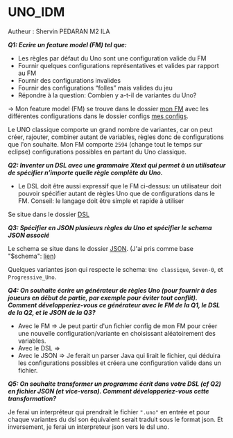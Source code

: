 # UNO_IDM

Autheur : Shervin PEDARAN
M2 ILA

***Q1: Ecrire un feature model (FM) tel que:***

* Les règles par défaut du Uno sont une configuration valide du FM
* Fournir quelques configurations représentatives et valides par rapport au FM
* Fournir des configurations invalides
* Fournir des configurations “folles” mais valides du jeu
* Répondre à la question: Combien y a-t-il de variantes du Uno? 

-> Mon feature model (FM) se trouve dans le dossier [mon FM](https://github.com/SnPop/UNO_IDM/tree/main/FM/UNO/UNO) avec les différentes configurations dans le dossier configs [mes configs](https://github.com/SnPop/UNO_IDM/tree/main/FM/UNO/UNO/configs). 

Le UNO classique comporte un grand nombre de variantes, car on peut créer, rajouter, combiner autant de variables, règles donc de configurations que l'on souhaite.
Mon FM comporte `2594` (change tout le temps sur eclipse) configurations possibles en partant du Uno classique.

***Q2: Inventer un DSL avec une grammaire Xtext qui permet à un utilisateur de spécifier n’importe quelle règle complète du Uno.***

* Le DSL doit être aussi expressif que le FM ci-dessus: un utilisateur doit pouvoir spécifier autant de règles Uno que de configurations dans le FM. 
Conseil: le langage doit être simple et rapide à utiliser 

Se situe dans le dossier [DSL](https://github.com/SnPop/UNO_IDM/tree/main/DSL)


***Q3: Spécifier en JSON plusieurs règles du Uno et spécifier le schema JSON associé***

Le schema se situe dans le dossier [JSON](https://github.com/SnPop/UNO_IDM/tree/main/JSON). (J'ai pris comme base "$schema": [lien]("http://json-schema.org/draft-07/schema#"))

Quelques variantes json qui respecte le schema: `Uno classique`, `Seven-0`, et `Progressive_Uno`.

***Q4: On souhaite écrire un générateur de règles Uno (pour fournir à des joueurs en début de partie, par exemple pour éviter tout conflit). Comment développeriez-vous ce générateur avec le FM de la Q1, le DSL de la Q2, et le JSON de la Q3?***

* Avec le FM => Je peut partir d'un fichier config de mon FM pour créer une nouvelle configuration/variante en choisissant aléatoirement des variables.   
* Avec le DSL => 
* Avec le JSON => Je ferait un parser Java qui lirait le fichier, qui déduira les configurations possibles et créera une configuration valide dans un fichier. 

***Q5: On souhaite transformer un programme écrit dans votre DSL (cf Q2) en fichier JSON (et vice-versa). Comment développeriez-vous cette transformation?***

Je ferai un interpréteur qui prendrait le fichier `".uno"` en entrée et pour chaque variantes du dsl son équivalent serait traduit sous le format json.
Et inversement, je ferai un interpreteur json vers le dsl uno.
